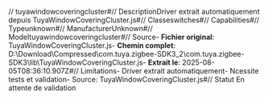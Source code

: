 // tuyawindowcoveringcluster#// DescriptionDriver extrait automatiquement depuis TuyaWindowCoveringCluster.js#// Classeswitches#// Capabilities#// Typeunknown#// ManufacturerUnknown#// Modeltuyawindowcoveringcluster#// Source- **Fichier original**: TuyaWindowCoveringCluster.js- **Chemin complet**: D:\Download\Compressed\com.tuya.zigbee-SDK3_2\com.tuya.zigbee-SDK3\lib\TuyaWindowCoveringCluster.js- **Extrait le**: 2025-08-05T08:36:10.907Z#// Limitations- Driver extrait automatiquement- Ncessite tests et validation- Source: TuyaWindowCoveringCluster.js#// Statut En attente de validation